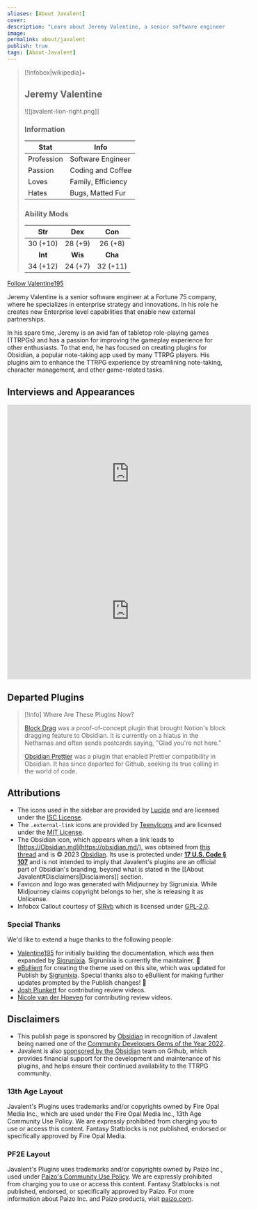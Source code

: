 ```yaml
---
aliases: [About Javalent]
cover: 
description: "Learn about Jeremy Valentine, a senior software engineer and creator of plugins for the Obsidian note-taking app, aimed at enhancing the gameplay experience for tabletop role-playing game (TTRPG) enthusiasts."
image: 
permalink: about/javalent
publish: true
tags: [About-Javalent]
---
```


> [!infobox|wikipedia]+
> ## Jeremy Valentine
> ![[javalent-lion-right.png]]
> ### Information
> | Stat | Info |
> |---|---|
> | Profession | Software Engineer |
> | Passion | Coding and Coffee |
> | Loves | Family, Efficiency |
> | Hates | Bugs, Matted Fur |
> ### Ability Mods
> | **Str** | **Dex** | **Con** | 
> |:---:|:---:|:---:|
> | 30 (+10) | 28 (+9) | 26 (+8) |
> | **Int** | **Wis** | **Cha** |
> |34 (+12) | 24 (+7) | 32 (+11) |



[Follow Valentine195](https://github.com/valentine195 "Users")

Jeremy Valentine is a senior software engineer at a Fortune 75 company, where he specializes in enterprise strategy and innovations. In his role he creates new Enterprise level capabilities that enable new external partnerships. 

In his spare time, Jeremy is an avid fan of tabletop role-playing games (TTRPGs) and has a passion for improving the gameplay experience for other enthusiasts. To that end, he has focused on creating plugins for Obsidian, a popular note-taking app used by many TTRPG players. His plugins aim to enhance the TTRPG experience by streamlining note-taking, character management, and other game-related tasks.

## Interviews and Appearances

<iframe width="560" height="315" src="https://www.youtube-nocookie.com/embed/2Jm5lZWy-0Y" title="YouTube video player" frameborder="0" allow="accelerometer; autoplay; clipboard-write; encrypted-media; gyroscope; picture-in-picture; web-share" allowfullscreen></iframe>

<iframe width="560" height="315" src="https://www.youtube-nocookie.com/embed/Ovqu_1aW3Sw?start=107" title="YouTube video player" frameborder="0" allow="accelerometer; autoplay; clipboard-write; encrypted-media; gyroscope; picture-in-picture; web-share" allowfullscreen></iframe>

## Departed Plugins

> [!info] Where Are These Plugins Now?
> 
> [Block Drag](https://github.com/valentine195/obsidian-block-drag "Github") was a proof-of-concept plugin that brought Notion's block dragging feature to Obsidian. It is currently on a hiatus in the Nethamas and often sends postcards saying, "Glad you're not here."
> 
> [Obsidian Prettier](https://github.com/valentine195/obsidian-prettier "Github") was a plugin that enabled Prettier compatibility in Obsidian. It has since departed for Github, seeking its true calling in the world of code.

## Attributions

- The icons used in the sidebar are provided by [Lucide](https://lucide.dev/) and are licensed under the [ISC License](https://lucide.dev/license).
- The `.external-link` icons are provided by [TeenyIcons](https://teenyicons.com/) and are licensed under the [MIT License](https://github.com/teenyicons/teenyicons/blob/master/LICENSE "Github").
- The Obsidian icon, which appears when a link leads to [https://Obsidian.md](https://obsidian.md/), was obtained from [this thread](https://forum.obsidian.md/t/is-there-a-svg-icon-of-obsidian/20075/4) and is © 2023 [Obsidian](http://obsidian.md/ "Obsidian"). Its use is protected under **[17 U.S. Code § 107](https://www.copyright.gov/title17/92chap1.html#107)** and is not intended to imply that Javalent's plugins are an official part of Obsidian's branding, beyond what is stated in the [[About Javalent#Disclaimers|Disclaimers]] section.
- Favicon and logo was generated with Midjourney by Sigrunixia. While Midjourney claims copyright belongs to her, she is releasing it as Unlicense. 
- Infobox Callout courtesy of [SlRvb](https://github.com/SlRvb/Obsidian--ITS-Theme "Github") which is licensed under [GPL-2.0](https://github.com/SlRvb/Obsidian--ITS-Theme/blob/main/LICENSE "Github").

### Special Thanks

We'd like to extend a huge thanks to the following people:

-   [Valentine195](https://github.com/valentine195 "Github") for initially building the documentation, which was then expanded by [Sigrunixia](https://github.com/sigrunixia "Github"). Sigrunixia is currently the maintainer. 🐲
-   [eBullient](https://github.com/ebullient/obsidian-theme-ebullientworks "Github") for creating the theme used on this site, which was updated for Publish by [Sigrunixia](https://github.com/sigrunixia "Github"). Special thanks also to eBullient for making further updates prompted by the Publish changes! 💞
-   [Josh Plunkett](https://www.youtube.com/@JoshPlunkett "Youtube") for contributing review videos.
-   [Nicole van der Hoeven](https://www.youtube.com/@nicolevdh "Youtube") for contributing review videos.

## Disclaimers

- This publish page is sponsored by [Obsidian](http://obsidian.md/ "Obsidian") in recognition of Javalent being named one of the [Community Developers Gems of the Year 2022](https://forum.obsidian.md/t/gems-of-the-year-2022-winners/54903 "Github"). 
- Javalent is also [sponsored by the Obsidian](https://github.com/valentine195 "Github") team on Github, which provides financial support for the development and maintenance of his plugins, and helps ensure their continued availability to the TTRPG community.

### 13th Age Layout

Javalent's Plugins uses trademarks and/or copyrights owned by Fire Opal Media Inc., which are used under the Fire Opal Media Inc., 13th Age Community Use Policy. We are expressly prohibited from charging you to use or access this content. Fantasy Statblocks is not published, endorsed or specifically approved by Fire Opal Media.

### PF2E Layout

Javalent's Plugins uses trademarks and/or copyrights owned by Paizo Inc., used under [Paizo's Community Use Policy](http://www.paizo.com/communityuse). We are expressly prohibited from charging you to use or access this content. Fantasy Statblocks is not published, endorsed, or specifically approved by Paizo. For more information about Paizo Inc. and Paizo products, visit [paizo.com](http://www.paizo.com).